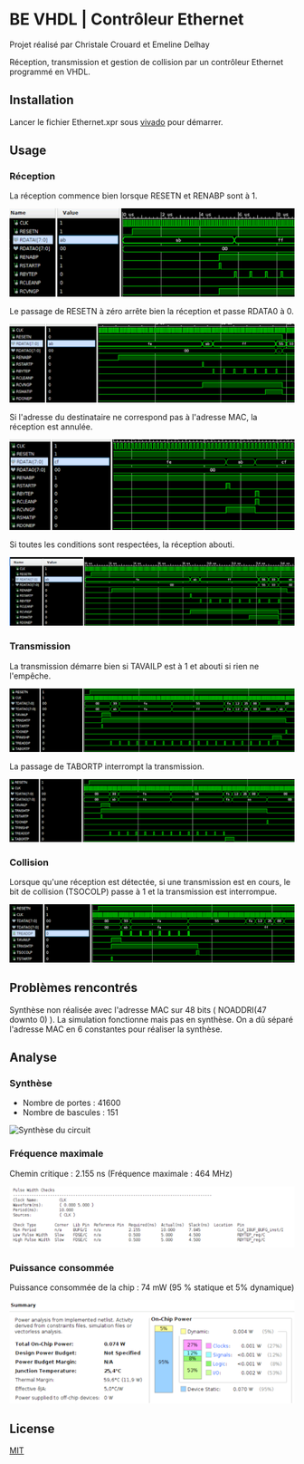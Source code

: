 # BE VHDL | Contrôleur Ethernet

Projet réalisé par Christale Crouard et Emeline Delhay

Réception, transmission et gestion de collision par un contrôleur Ethernet programmé en VHDL.


## Installation

Lancer le fichier Ethernet.xpr sous [vivado](https://www.xilinx.com/products/design-tools/vivado.html) pour démarrer.

## Usage

### Réception
La réception commence bien lorsque RESETN et RENABP sont à 1.

![Début de la réception](https://github.com/christalecrouard/BE_VHDL/blob/main/images/renabp.png)

Le passage de RESETN à zéro arrête bien la réception et passe RDATA0 à 0.

![RESET passe à zéro et arrête la reception](https://github.com/christalecrouard/BE_VHDL/blob/main/images/resetn.png)

Si l'adresse du destinataire ne correspond pas à l'adresse MAC, la réception est annulée.

![Adresse incorrecte : pas de reception](https://github.com/christalecrouard/BE_VHDL/blob/main/images/addrincorrecte.png)

Si toutes les conditions sont respectées, la réception abouti.

![Reception complète si tout est respecté](https://github.com/christalecrouard/BE_VHDL/blob/main/images/receptionnormale.png)

### Transmission
La transmission démarre bien si TAVAILP est à 1 et abouti si rien ne l'empêche.

![Transmission complète](https://github.com/christalecrouard/BE_VHDL/blob/main/images/transmission%20ok.png)

La passage de TABORTP interrompt la transmission.

![TABORT interrompt le transmission](https://github.com/christalecrouard/BE_VHDL/blob/main/images/abort.png)

### Collision
Lorsque qu'une réception est détectée, si une transmission est en cours, le bit de collision (TSOCOLP) passe à 1 et la transmission est interrompue.

![Un collision interrompt la transmission](https://github.com/christalecrouard/BE_VHDL/blob/main/images/collision.png)


## Problèmes rencontrés

Synthèse non réalisée avec l'adresse MAC sur 48 bits ( NOADDRI(47 downto 0) ). La simulation fonctionne mais pas en synthèse. On a dû séparé l'adresse MAC en 6 constantes pour réaliser la synthèse.

## Analyse

### Synthèse
- Nombre de portes : 41600
- Nombre de bascules : 151

![Synthèse du circuit](https://github.com/christalecrouard/BE_VHDL/blob/main/images/synth%C3%A8se.png)

### Fréquence maximale
Chemin critique : 2.155 ns (Fréquence maximale : 464 MHz)

![Fréquence max du circuit](https://github.com/christalecrouard/BE_VHDL/blob/main/images/fr%C3%A9quence.png)

### Puissance consommée
Puissance consommée de la chip : 74 mW (95 % statique et 5% dynamique)

![Puissance consommée](https://github.com/christalecrouard/BE_VHDL/blob/main/images/consommation.png)


## License
[MIT](https://choosealicense.com/licenses/mit/)
